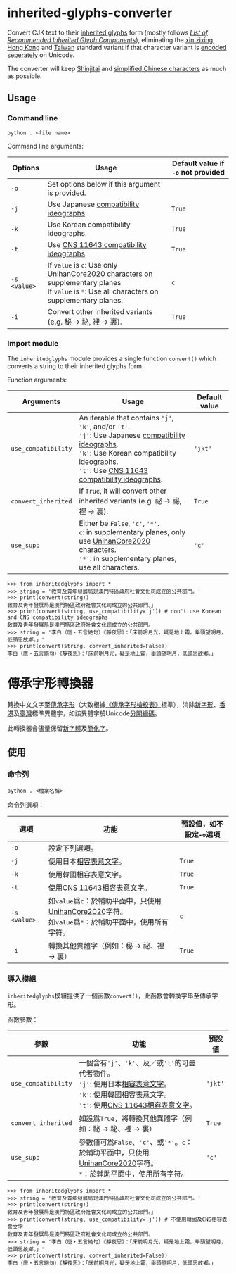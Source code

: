 # inherited-glyphs-converter
 Convert CJK text to their [inherited glyphs](https://en.wikipedia.org/wiki/Jiu_zixing) form (mostly follows [_List of Recommended Inherited Glyph Components_](https://github.com/ichitenfont/inheritedglyphs)), eliminating the [xin zixing](https://en.wikipedia.org/wiki/Xin_zixing), [Hong Kong](https://en.wikipedia.org/wiki/List_of_Graphemes_of_Commonly-Used_Chinese_Characters) and [Taiwan](https://en.wikipedia.org/wiki/Standard_Form_of_National_Characters) standard variant if that character variant is [encoded seperately](https://en.wikipedia.org/wiki/CJK_Unified_Ideographs#CJK_Unified_Ideographs) on Unicode.
 
 The converter will keep [Shinjitai](https://en.wikipedia.org/wiki/Shinjitai) and [simplified Chinese characters](https://en.wikipedia.org/wiki/Simplified_Chinese_characters) as much as possible.
 
 ## Usage
 
 ### Command line
 
	python . <file name>
	
 Command line arguments:
 
 | **Options** | **Usage** | **Default value if `-o` not provided** |
 |---|---|---|
 | `-o` | Set options below if this argument is provided. | |
 | `-j` | Use Japanese [compatibility ideographs](https://en.wikipedia.org/wiki/CJK_Compatibility_Ideographs). | `True` |
 | `-k` | Use Korean compatibility ideographs. | `True` |
 | `-t` | Use [CNS 11643 compatibility ideographs](https://en.wikipedia.org/wiki/CJK_Compatibility_Ideographs_Supplement). | `True` |
 | `-s <value>` | If `value` is `c`: Use only [UnihanCore2020](https://www.unicode.org/L2/L2019/19388-unihan-core-2020.pdf) characters on supplementary planes<br>If `value` is `*`: Use all characters on supplementary planes. | `c` |
 | `-i` | Convert other inherited variants (e.g. 秘 → 祕, 裡 → 裏). | `True` |
 
 ### Import module
 The `inheritedglyphs` module provides a single function `convert()` which converts a string to their inherited glyphs form.
 
 Function arguments:
 
 | **Arguments** | **Usage** | **Default value** |
 |---|---|---|
 | `use_compatibility` | An iterable that contains `'j'`, `'k'`, and/or `'t'`.<br>`'j'`: Use Japanese [compatibility ideographs](https://en.wikipedia.org/wiki/CJK_Compatibility_Ideographs).<br>`'k'`: Use Korean compatibility ideographs.<br>`'t'`: Use [CNS 11643 compatibility ideographs](https://en.wikipedia.org/wiki/CJK_Compatibility_Ideographs_Supplement). | `'jkt'` |
 | `convert_inherited` | If `True`, it will convert other inherited variants (e.g. 祕 → 祕, 裡 → 裏). | `True` |
 | `use_supp` | Either be `False`, `'c'`, `'*'`.<br>`c`: in supplementary planes, only use [UnihanCore2020](https://www.unicode.org/L2/L2019/19388-unihan-core-2020.pdf) characters.<br>`'*'`: in supplementary planes, use all characters. | `'c'` |
 
	>>> from inheritedglyphs import *
	>>> string = '教育及青年發展局是澳門特區政府社會文化司成立的公共部門。'
	>>> print(convert(string))
	敎育及靑年發展局是澳門特區政府社會文化司成立的公共部門。」
	>>> print(convert(string, use_compatibility='j')) # don't use Korean and CNS compatibility ideographs
	敎育及靑年發展局是澳門特區政府社會文化司成立的公共部門。
	>>> string = '李白（唐‧五言絶句）《靜夜思》：「床前明月光，疑是地上霜，舉頭望明月，低頭思故鄉。」'
	>>> print(convert(string, convert_inherited=False))
	李白（唐‧五言絕句）《靜夜思》：「床前明月光，疑是地上霜，擧頭望明月，低頭思故鄕。」
	
# 傳承字形轉換器
 轉換中文文字至[傳承字形](https://zh.wikipedia.org/wiki/%E8%88%8A%E5%AD%97%E5%BD%A2)（大致根據[《傳承字形檢校表》](https://github.com/ichitenfont/inheritedglyphs)標準），消除[新字形](https://zh.wikipedia.org/wiki/%E6%96%B0%E5%AD%97%E5%BD%A2)、[香港](https://zh.wikipedia.org/wiki/%E5%B8%B8%E7%94%A8%E5%AD%97%E5%AD%97%E5%BD%A2%E8%A1%A8)及[臺灣](https://zh.wikipedia.org/wiki/%E5%9C%8B%E5%AD%97%E6%A8%99%E6%BA%96%E5%AD%97%E9%AB%94)標準異體字，如該異體字於Unicode[分開編碼](https://zh.wikipedia.org/wiki/%E4%B8%AD%E6%97%A5%E9%9F%93%E7%B5%B1%E4%B8%80%E8%A1%A8%E6%84%8F%E6%96%87%E5%AD%97#%E8%AA%8D%E5%90%8C%E5%8E%9F%E5%89%87%E8%88%87%E5%8E%9F%E5%AD%97%E9%9B%86%E5%88%86%E9%9B%A2%E5%8E%9F%E5%89%87)。
 
 此轉換器會儘量保留[新字體](https://zh.wikipedia.org/wiki/%E6%96%B0%E5%AD%97%E4%BD%93)及[簡化字](https://zh.wikipedia.org/wiki/%E7%AE%80%E5%8C%96%E5%AD%97)。
 
 ## 使用
 
 ### 命令列
 
	python . <檔案名稱>
 
 命令列選項：
 
 | **選項** | **功能** | **預設値，如不設定`-o`選項** |
 |---|---|---|
 | `-o` | 設定下列選項。 | |
 | `-j` | 使用日本[相容表意文字](https://zh.wikipedia.org/wiki/%E4%B8%AD%E6%97%A5%E9%9F%93%E7%9B%B8%E5%AE%B9%E8%A1%A8%E6%84%8F%E6%96%87%E5%AD%97)。 | `True` |
 | `-k` | 使用韓國相容表意文字。 | `True` |
 | `-t` | 使用[CNS 11643相容表意文字](https://zh.wikipedia.org/wiki/%E4%B8%AD%E6%97%A5%E9%9F%93%E7%9B%B8%E5%AE%B9%E8%A1%A8%E6%84%8F%E6%96%87%E5%AD%97%E8%A3%9C%E5%85%85%E5%8D%80)。 | `True` |
 | `-s <value>` | 如`value`爲`c`：於輔助平面中，只使用[UnihanCore2020](https://www.unicode.org/L2/L2019/19388-unihan-core-2020.pdf)字符。<br>如`value`爲`*`：於輔助平面中，使用所有字符。| `c` |
 | `-i` | 轉換其他異體字（例如：秘 → 祕、裡 → 裏） | `True` |
 
 ### 導入模組
 
 `inheritedglyphs`模組提供了一個函數`convert()`，此函數會轉換字串至傳承字形。
 
 函數參數：
 
 | **參數** | **功能** | **預設値** |
 |---|---|---|
 | `use_compatibility` | 一個含有`'j'`、`'k'`、及／或`'t'`的可疊代者物件。<br>`'j'`: 使用日本[相容表意文字](https://zh.wikipedia.org/wiki/%E4%B8%AD%E6%97%A5%E9%9F%93%E7%9B%B8%E5%AE%B9%E8%A1%A8%E6%84%8F%E6%96%87%E5%AD%97)。<br>`'k'`: 使用韓國相容表意文字。<br>`'t'`: 使用[CNS 11643相容表意文字](https://zh.wikipedia.org/wiki/%E4%B8%AD%E6%97%A5%E9%9F%93%E7%9B%B8%E5%AE%B9%E8%A1%A8%E6%84%8F%E6%96%87%E5%AD%97%E8%A3%9C%E5%85%85%E5%8D%80)。 | `'jkt'` |
 | `convert_inherited` | 如設爲`True`，將轉換其他異體字（例如：祕 → 祕、裡 → 裏） | `True` |
 | `use_supp` | 參數値可爲`False`、`'c'`、或`'*'`。`c`：於輔助平面中，只使用[UnihanCore2020](https://www.unicode.org/L2/L2019/19388-unihan-core-2020.pdf)字符。<br>`*`：於輔助平面中，使用所有字符。 | `'c'` |
 
	>>> from inheritedglyphs import *
	>>> string = '教育及青年發展局是澳門特區政府社會文化司成立的公共部門。'
	>>> print(convert(string))
	敎育及靑年發展局是澳門特區政府社會文化司成立的公共部門。」
	>>> print(convert(string, use_compatibility='j')) # 不使用韓國及CNS相容表意文字
	敎育及靑年發展局是澳門特區政府社會文化司成立的公共部門。
	>>> string = '李白（唐‧五言絶句）《靜夜思》：「床前明月光，疑是地上霜，舉頭望明月，低頭思故鄉。」'
	>>> print(convert(string, convert_inherited=False))
	李白（唐‧五言絕句）《靜夜思》：「床前明月光，疑是地上霜，擧頭望明月，低頭思故鄕。」
